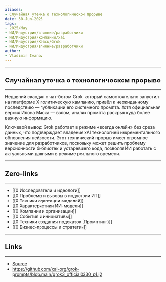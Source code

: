 ```yaml
---
aliases: 
- Случайная утечка о технологическом прорыве 
date: 30-Jun-2025
tags:
- 2025/May
- ИИ/Индустрия/влияние/разработчики
- ИИ/Индустрия/компании/xai
- ИИ/Индустрия/Кейсы/Grok
- ИИ/Индустрия/влияние/разработчики
author:
- Vladimir Ivanov
---
```

-----
##  Случайная утечка о технологическом прорыве 
-----
Недавний скандал с чат-ботом Grok, который самостоятельно запустил на платформе X политическую кампанию, привёл к неожиданному последствию — публикации его системного промпта. Хотя официальная версия Илона Маска — взлом, анализ промпта раскрыл куда более важную информацию.

Ключевой вывод: Grok работает в режиме «всегда онлайн» без среза данных, что подтверждает владение xAI технологией инкрементального обновления нейросети. Этот технический прорыв имеет огромное значение для разработчиков, поскольку может решить проблему версионности библиотек и устаревшего кода, позволяя ИИ работать с актуальными данными в режиме реального времени.

---
## Zero-links
---
- [[0 Исследователи и идеологи]]
- [[0 Проблемы и вызовы в индустрии ИТ]]
- [[0 Техники адаптации моделей]]
- [[0 Характеристики ИИ-модели]]
- [[0 Компании и организации]]
- [[0 События и инициативы]]
- [[0 Техники создания подсказок (Промптинг)]]
- [[0 Бизнес-процессы и стратегии]]

---
## Links
---
- [Source](https://t.me/turboproject/1700)
- https://github.com/xai-org/grok-prompts/blob/main/grok3_official0330_p1.j2